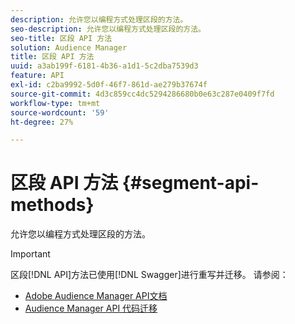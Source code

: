 ```yaml
---
description: 允许您以编程方式处理区段的方法。
seo-description: 允许您以编程方式处理区段的方法。
seo-title: 区段 API 方法
solution: Audience Manager
title: 区段 API 方法
uuid: a3ab199f-6181-4b36-a1d1-5c2dba7539d3
feature: API
exl-id: c2ba9992-5d0f-46f7-861d-ae279b37674f
source-git-commit: 4d3c859cc4dc5294286680b0e63c287e0409f7fd
workflow-type: tm+mt
source-wordcount: '59'
ht-degree: 27%

---
```


# 区段 API 方法 {#segment-api-methods}

允许您以编程方式处理区段的方法。

>[!IMPORTANT]
>
>区段[!DNL API]方法已使用[!DNL Swagger]进行重写并迁移。 请参阅：
>
>* [Adobe Audience Manager API文档](https://bank.demdex.com/portal/swagger/index.html)
>* [Audience Manager API 代码迁移](../../api/api-swagger-migration.md)

